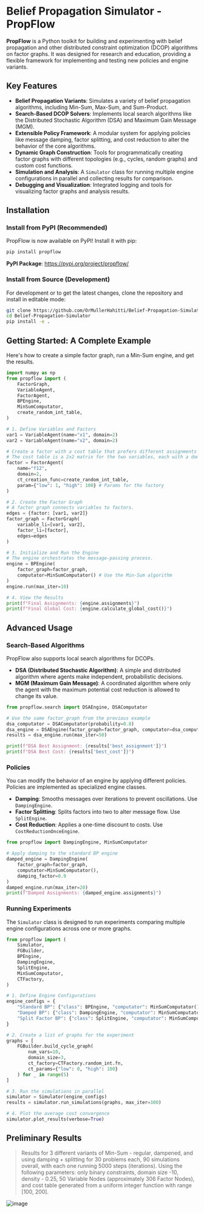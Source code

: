 # Belief Propagation Simulator - **PropFlow**

**PropFlow** is a Python toolkit for building and experimenting with belief propagation and other distributed constraint optimization (DCOP) algorithms on factor graphs. It was designed for research and education, providing a flexible framework for implementing and testing new policies and engine variants.

## Key Features

- **Belief Propagation Variants**: Simulates a variety of belief propagation algorithms, including Min-Sum, Max-Sum, and Sum-Product.
- **Search-Based DCOP Solvers**: Implements local search algorithms like the Distributed Stochastic Algorithm (DSA) and Maximum Gain Message (MGM).
- **Extensible Policy Framework**: A modular system for applying policies like message damping, factor splitting, and cost reduction to alter the behavior of the core algorithms.
- **Dynamic Graph Construction**: Tools for programmatically creating factor graphs with different topologies (e.g., cycles, random graphs) and custom cost functions.
- **Simulation and Analysis**: A `Simulator` class for running multiple engine configurations in parallel and collecting results for comparison.
- **Debugging and Visualization**: Integrated logging and tools for visualizing factor graphs and analysis results.

## Installation

### Install from PyPI (Recommended)

PropFlow is now available on PyPI! Install it with pip:

```bash
pip install propflow
```

**PyPI Package**: https://pypi.org/project/propflow/

### Install from Source (Development)

For development or to get the latest changes, clone the repository and install in editable mode:

```bash
git clone https://github.com/OrMullerHahitti/Belief-Propagation-Simulator.git
cd Belief-Propagation-Simulator
pip install -e .
```

## Getting Started: A Complete Example

Here's how to create a simple factor graph, run a Min-Sum engine, and get the results.

```python
import numpy as np
from propflow import (
    FactorGraph,
    VariableAgent,
    FactorAgent,
    BPEngine,
    MinSumComputator,
    create_random_int_table,
)

# 1. Define Variables and Factors
var1 = VariableAgent(name="x1", domain=2)
var2 = VariableAgent(name="x2", domain=2)

# Create a factor with a cost table that prefers different assignments
# The cost table is a 2x2 matrix for the two variables, each with a domain of 2.
factor = FactorAgent(
    name="f12",
    domain=2,
    ct_creation_func=create_random_int_table,
    param={"low": 1, "high": 100} # Params for the factory
)

# 2. Create the Factor Graph
# A factor graph connects variables to factors.
edges = {factor: [var1, var2]}
factor_graph = FactorGraph(
    variable_li=[var1, var2],
    factor_li=[factor],
    edges=edges
)

# 3. Initialize and Run the Engine
# The engine orchestrates the message-passing process.
engine = BPEngine(
    factor_graph=factor_graph,
    computator=MinSumComputator() # Use the Min-Sum algorithm
)
engine.run(max_iter=10)

# 4. View the Results
print(f"Final Assignments: {engine.assignments}")
print(f"Final Global Cost: {engine.calculate_global_cost()}")
```

## Advanced Usage

### Search-Based Algorithms

PropFlow also supports local search algorithms for DCOPs.

- **DSA (Distributed Stochastic Algorithm)**: A simple and distributed algorithm where agents make independent, probabilistic decisions.
- **MGM (Maximum Gain Message)**: A coordinated algorithm where only the agent with the maximum potential cost reduction is allowed to change its value.

```python
from propflow.search import DSAEngine, DSAComputator

# Use the same factor_graph from the previous example
dsa_computator = DSAComputator(probability=0.8)
dsa_engine = DSAEngine(factor_graph=factor_graph, computator=dsa_computator)
results = dsa_engine.run(max_iter=50)

print(f"DSA Best Assignment: {results['best_assignment']}")
print(f"DSA Best Cost: {results['best_cost']}")
```

### Policies

You can modify the behavior of an engine by applying different policies. Policies are implemented as specialized engine classes.

- **Damping**: Smooths messages over iterations to prevent oscillations. Use `DampingEngine`.
- **Factor Splitting**: Splits factors into two to alter message flow. Use `SplitEngine`.
- **Cost Reduction**: Applies a one-time discount to costs. Use `CostReductionOnceEngine`.

```python
from propflow import DampingEngine, MinSumComputator

# Apply damping to the standard BP engine
damped_engine = DampingEngine(
    factor_graph=factor_graph,
    computator=MinSumComputator(),
    damping_factor=0.9
)
damped_engine.run(max_iter=20)
print(f"Damped Assignments: {damped_engine.assignments}")
```

### Running Experiments

The `Simulator` class is designed to run experiments comparing multiple engine configurations across one or more graphs.

```python
from propflow import (
    Simulator,
    FGBuilder,
    BPEngine,
    DampingEngine,
    SplitEngine,
    MinSumComputator,
    CTFactory,
)

# 1. Define Engine Configurations
engine_configs = {
    "Standard BP": {"class": BPEngine, "computator": MinSumComputator()},
    "Damped BP": {"class": DampingEngine, "computator": MinSumComputator(), "damping_factor": 0.5},
    "Split Factor BP": {"class": SplitEngine, "computator": MinSumComputator(), "split_factor": 0.6},
}

# 2. Create a list of graphs for the experiment
graphs = [
    FGBuilder.build_cycle_graph(
        num_vars=10,
        domain_size=3,
        ct_factory=CTFactory.random_int.fn,
        ct_params={"low": 0, "high": 100}
    ) for _ in range(5)
]

# 3. Run the simulations in parallel
simulator = Simulator(engine_configs)
results = simulator.run_simulations(graphs, max_iter=100)

# 4. Plot the average cost convergence
simulator.plot_results(verbose=True)
```

## Preliminary Results

> Results for 3 different variants of Min-Sum - regular, dampened, and using damping + splitting for 30 problems each, 90 simulations overall, with each one running 5000 steps (iterations).
> Using the following parameters: only binary constraints, domain size -10, density - 0.25, 50 Variable Nodes (approximately 306 Factor Nodes), and cost table generated from a uniform integer function with range [100, 200].

![image](https://github.com/user-attachments/assets/f9b3c0a6-0059-43a2-9eed-c23b6e06c369)
